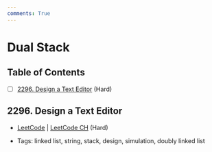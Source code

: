 ```yaml
---
comments: True
---
```


# Dual Stack

## Table of Contents

- [ ] [2296. Design a Text Editor](https://leetcode.cn/problems/design-a-text-editor/) (Hard)

## 2296. Design a Text Editor

-   [LeetCode](https://leetcode.com/problems/design-a-text-editor/) | [LeetCode CH](https://leetcode.cn/problems/design-a-text-editor/) (Hard)

-   Tags: linked list, string, stack, design, simulation, doubly linked list
